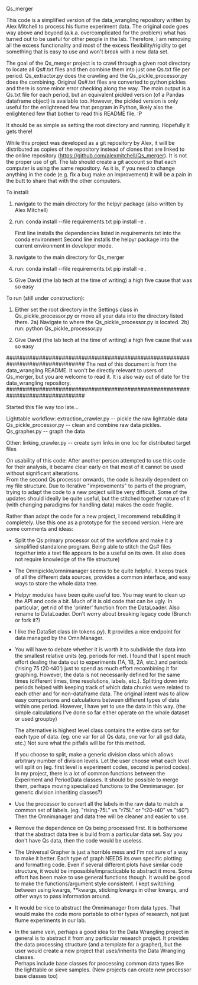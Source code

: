 Qs_merger

This code is a simplified version of the data_wrangling repository written by 
Alex Mitchell to process his flume experiment data. The original code goes way 
above and beyond (a.k.a. overcomplicated for the problem) what has turned out 
to be useful for other people in the lab. Therefore, I am removing all the 
excess functionality and most of the excess flexibility/rigidity to get 
something that is easy to use and won't break with a new data set.

The goal of the Qs_merger project is to crawl through a given root directory to 
locate all Qs#.txt files and then combine them into just one Qs.txt file per 
period. Qs_extractor.py does the crawling and the Qs_pickle_processor.py does 
the combining. Original Qs#.txt files are converted to python pickles and there 
is some minor error checking along the way. The main output is a Qs.txt file 
for each period, but an equivalent pickled version (of a Pandas dataframe 
object) is available too. However, the pickled version is only useful for the 
enlightened few that program in Python, likely also the enlightened few that 
bother to read this README file. :P

It should be as simple as setting the root directory and running. Hopefully it 
gets there!

While this project was developed as a git repository by Alex, it will be 
distributed as copies of the repository instead of clones that are linked to 
the online repository (https://github.com/alexmitchell/Qs_merger). It is not 
the proper use of git. The lab should create a git account so that each 
computer is using the same repository. As it is, if you need to change anything 
in the code (e.g. fix a bug make an improvement) it will be a pain in the butt 
to share that with the other computers. 

To install:
1) navigate to the main directory for the helpyr package (also written by Alex 
Mitchell)
2) run:
    conda install --file requirements.txt
    pip install -e .

    First line installs the dependencies listed in requirements.txt into the 
    conda environment
    Second line installs the helpyr package into the current environment in 
    developer mode.

3) navigate to the main directory for Qs_merger
4) run:
    conda install --file requirements.txt
    pip install -e .

5) Give David (the lab tech at the time of writing) a high five cause that was 
so easy


To run (still under construction):
1) Either set the root directory in the Settings class in 
Qs_pickle_processor.py or move all your data into the directory listed there.
2a) Navigate to where the Qs_pickle_processor.py is located.
2b) run:
    python Qs_pickle_processor.py

3) Give David (the lab tech at the time of writing) a high five cause that was 
so easy





################################################################################
The rest of this document is from the data_wrangling README. It won't be 
directly relevant to users of Qs_merger, but you are welcome to read it. It is 
also way out of date for the data_wrangling repository.
################################################################################




Started this file way too late...

Lighttable workflow:
extraction_crawler.py -- pickle the raw lighttable data
Qs_pickle_processor.py -- clean and combine raw data pickles.
Qs_grapher.py -- graph the data



Other:
linking_crawler.py -- create sym links in one loc for distributed target files




On usability of this code:
After another person attempted to use this code for their analysis, it became 
clear early on that most of it cannot be used without significant alterations.  
From the second Qs processor onwards, the code is heavily dependent on my file 
structure. Due to iterative "improvements" to parts of the program, trying to 
adapt the code to a new project will be very difficult. Some of the updates 
should ideally be quite useful, but the stitched together nature of it (with 
changing paradigms for handling data) makes the code fragile.

Rather than adapt the code for a new project, I recommend rebuilding it 
completely. Use this one as a prototype for the second version. Here are some 
comments and ideas:
- Split the Qs primary processor out of the workflow and make it a simplified 
  standalone program. Being able to stitch the Qs# files together into a text 
  file appears to be a useful on its own. (It also does not require knowledge 
  of the file structure)

- The Omnipickle/omnimanager seems to be quite helpful. It keeps track of all 
  the different data sources, provides a common interface, and easy ways to 
  store the whole data tree.

- Helpyr modules have been quite useful too. You may want to clean up the API 
  and code a bit. Much of it is old code that can be ugly. In particular, get 
  rid of the 'printer' function from the DataLoader.  Also rename to 
  DataLoader.  Don't worry about breaking legacy code (Branch or fork it?)

- I like the DataSet class (in tokens.py). It provides a nice endpoint for data 
  managed by the OmniManager. 

- You will have to debate whether it is worth it to subdivide the data into the 
  smallest relative units (eg. periods for me). I found that I spent much 
  effort dealing the data out to experiments (1A, 1B, 2A, etc.) and periods 
  ('rising 75 t20-t40') just to spend as much effort recombining it for 
  graphing. However, the data is not necessarily defined for the same times 
  (different times, time resolutions, labels, etc.). Splitting down into 
  periods helped with keeping track of which data chunks were related to each 
  other and for non-dataframe data. The original intent was to allow easy 
  comparisons and calculations between different types of data within one 
  period. However, I have yet to use the data in this way. (the simple 
  calculations I've done so far either operate on the whole dataset or used 
  groupby)
  
  The alternative is highest level class contains the entire data set for each 
  type of data. (eg. one var for all Qs data, one var for all gsd data, etc.) 
  Not sure what the pitfalls will be for this method.
  
  If you choose to split, make a generic division class which allows arbitrary 
  number of division levels. Let the user choose what each level will split on 
  (eg. first level is experiment codes, second is period codes). In my project, 
  there is a lot of common functions between the Experiment and PeriodData 
  classes. It should be possible to merge them, perhaps moving specialized 
  functions to the Omnimanager. (or generic division inheriting classes?)

- Use the processor to convert all the labels in the raw data to match a common 
  set of labels. (eg. "rising-75L" vs "r75L" or "t20-t40" vs "t40") Then the 
  Omnimanager and data tree will be cleaner and easier to use.

- Remove the dependence on Qs being processed first. It is bothersome that the 
  abstract data tree is build from a particular data set. Say you don't have Qs 
  data, then the code would be useless.

- The Universal Grapher is just a horrible mess and I'm not sure of a way to 
  make it better. Each type of graph NEEDS its own specific plotting and 
  formatting code. Even if several different plots have similar code structure, 
  it would be impossible/impracticable to abstract it more. Some effort has 
  been make to use general functions though. It would be good to make the 
  functions/argument style consistent. I kept switching between using kwargs, 
  **kwargs, sticking kwargs in other kwargs, and other ways to pass information 
  around.

- It would be nice to abstract the Omnimanager from data types. That would make 
  the code more portable to other types of research, not just flume experiments 
  in our lab.

- In the same vein, perhaps a good idea for the Data Wrangling project in 
  general is to abstract it from any particular research project. It provides 
  the data processing structure (and a template for a grapher), but the user 
  would create a new project that uses/inherits the Data Wrangling classes.  
  Perhaps include base classes for processing common data types like the 
  lighttable or sieve samples. (New projects can create new processor base 
  classes too)



